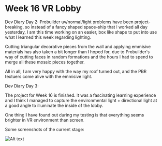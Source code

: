 # Week 16 VR Lobby

Dev Diary Day 2: 
Probuilder uv/normal/light problems have been project-breaking, so instead of a fancy shaped space-ship that I worked all day yesterday, I am this time working on an easier, box like shape to put into use what I learned this week regarding lighting. 

Cutting triangular decorative pieces from the wall and applying emmisive materials has also taken a bit longer than I hoped for, due to Probuilder's way of cutting faces in random formations and the hours I had to spend to merge all these mosaic pieces together.

All in all, I am very happy with the way my roof turned out, and the PBR textuers come alive with the emmisive light.

Dev Diary Day 3:

The project for Week 16 is finished. It was a fascinating learning experience and I think I managed to capture the environmental light + directional light at a good angle to illuminate the inside of the lobby.

One thing I have found out during my testing is that everything seems brighter in VR environment than screen.

Some screenshots of the current stage:

![Alt text](https://github.com/Esfekia/Week-16-VR-Lobby/blob/main/Setting2.png?raw=true?raw=true "Title")
